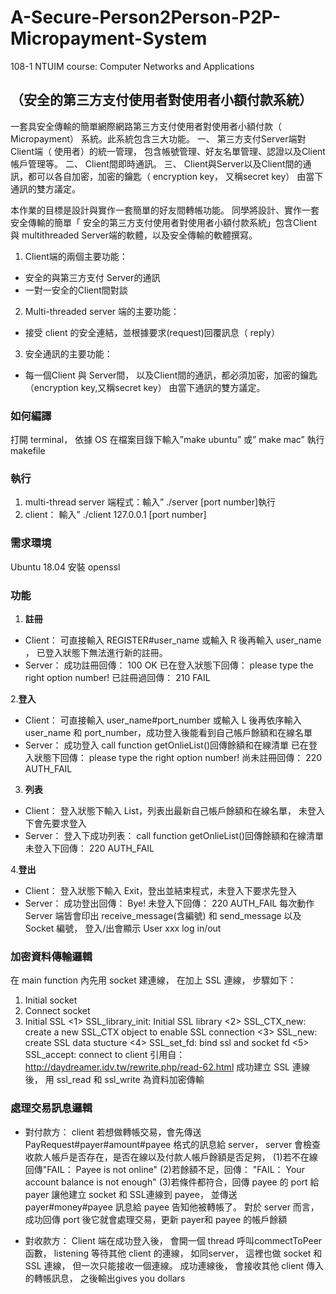 # A-Secure-Person2Person-P2P-Micropayment-System
108-1 NTUIM course: Computer Networks and Applications

## （安全的第三方支付使用者對使用者小額付款系統）
  一套具安全傳輸的簡單網際網路第三方支付使用者對使用者小額付款（ Micropayment） 系統。此系統包含三大功能。 一、 第三方支付Server端對Client端（ 使用者）的統一管理， 包含帳號管理、好友名單管理、認證以及Client帳戶管理等。 二、 Client間即時通訊。 三、 Client與Server以及Client間的通訊，都可以各自加密，加密的鑰匙（ encryption key， 又稱secret key） 由當下通訊的雙方議定。

  本作業的目標是設計與實作一套簡單的好友間轉帳功能。 同學將設計、實作一套安全傳輸的簡單「 安全的第三方支付使用者對使用者小額付款系統」包含Client 與 multithreaded Server端的軟體，以及安全傳輸的軟體撰寫。

1. Client端的兩個主要功能：
- 安全的與第三方支付 Server的通訊
- 一對一安全的Client間對談

2. Multi-threaded server 端的主要功能：
- 接受 client 的安全連結，並根據要求(request)回覆訊息（ reply）

3. 安全通訊的主要功能：
- 每一個Client 與 Server間， 以及Client間的通訊，都必須加密，加密的鑰匙（encryption key,又稱secret key） 由當下通訊的雙方議定。

### 如何編譯
打開 terminal， 依據 OS 在檔案目錄下輸入”make ubuntu” 或” make mac” 執行 makefile

### 執行
1. multi-thread server 端程式：輸入” ./server [port number]執行
2. client： 輸入” ./client 127.0.0.1 [port number]

### 需求環境
Ubuntu 18.04 安裝 openssl

### 功能
1. **註冊**
- Client： 可直接輸入 REGISTER#user_name 或輸入 R 後再輸入 user_name
， 已登入狀態下無法進行新的註冊。
- Server：
成功註冊回傳： 100 OK
已在登入狀態下回傳： please type the right option number!
已註冊過回傳： 210 FAIL

2.**登入**
- Client： 可直接輸入 user_name#port_number 或輸入 L 後再依序輸入
user_name 和 port_number，成功登入後能看到自己帳戶餘額和在線名單
- Server：
成功登入 call function getOnlieList()回傳餘額和在線清單
已在登入狀態下回傳： please type the right option number!
尚未註冊回傳： 220 AUTH_FAIL

3. **列表**
- Client： 登入狀態下輸入 List，列表出最新自己帳戶餘額和在線名單，
未登入下會先要求登入
- Server：
登入下成功列表： call function getOnlieList()回傳餘額和在線清單
未登入下回傳： 220 AUTH_FAIL

4.**登出**
- Client： 登入狀態下輸入 Exit，登出並結束程式，未登入下要求先登入
- Server：
成功登出回傳： Bye!
未登入下回傳： 220 AUTH_FAIL
每次動作 Server 端皆會印出 receive_message(含編號) 和
send_message 以及 Socket 編號， 登入/出會顯示 User xxx log in/out

### 加密資料傳輸邏輯
在 main function 內先用 socket 建連線， 在加上 SSL 連線， 步驟如下：
1. Initial socket
2. Connect socket
3. Initial SSL
<1> SSL_library_init: Initial SSL library
<2> SSL_CTX_new: create a new SSL_CTX object to enable SSL connection
<3> SSL_new: create SSL data stucture
<4> SSL_set_fd: bind ssl and socket fd
<5> SSL_accept: connect to client
引用自： http://daydreamer.idv.tw/rewrite.php/read-62.html
成功建立 SSL 連線後， 用 ssl_read 和 ssl_write 為資料加密傳輸

### 處理交易訊息邏輯
- 對付款方： client 若想做轉帳交易，會先傳送PayRequest#payer#amount#payee 格式的訊息給 server， server 會檢查收款人帳戶是否存在，是否在線以及付款人帳戶餘額是否足夠，
(1)若不在線回傳"FAIL： Payee is not online"
(2)若餘額不足，回傳： "FAIL： Your account balance is not enough"
(3)若條件都符合，回傳 payee 的 port 給 payer 讓他建立 socket 和 SSL連線到 payee， 並傳送 payer#money#payee 訊息給 payee 告知他被轉帳了。 對於 server 而言， 成功回傳 port 後它就會處理交易，更新 payer和 payee 的帳戶餘額

- 對收款方： Client 端在成功登入後， 會開一個 thread 呼叫commectToPeer 函數， listening 等待其他 client 的連線， 如同server， 這裡也做 socket 和 SSL 連線， 但一次只能接收一個連線。 成功連線後， 會接收其他 client 傳入的轉帳訊息， 之後輸出<user>gives you <amount>dollars
